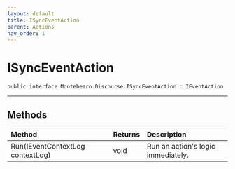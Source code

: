 ```yaml
---
layout: default
title: ISyncEventAction
parent: Actions
nav_order: 1
---
```


# ISyncEventAction

```
public interface Montebearo.Discourse.ISyncEventAction : IEventAction
```
---

## Methods

| Method | Returns | Description |
|:--|:--|:--|
| Run(IEventContextLog contextLog) | void | Run an action's logic immediately. |
